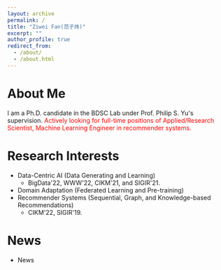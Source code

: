 ```yaml
---
layout: archive
permalink: /
title: "Ziwei Fan(范子炜)"
excerpt: ""
author_profile: true
redirect_from: 
  - /about/
  - /about.html
---
```



# About Me
I am a Ph.D. candidate in the BDSC Lab under Prof. Philip S. Yu's supervision. 
<span style="color:red">Actively looking for full-time positions of Applied/Research Scientist, Machine Learning Engineer in recommender systems.</span>

# Research Interests
* Data-Centric AI (Data Generating and Learning)
	* BigData'22, WWW'22, CIKM'21, and SIGIR'21.
* Domain Adaptation (Federated Learning and Pre-training)
* Recommender Systems (Sequential, Graph, and Knowledge-based Recommendations)
	* CIKM'22, SIGIR'19.


# News
* News

